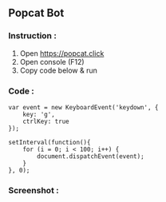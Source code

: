 ## Popcat Bot

### Instruction :
1) Open https://popcat.click
2) Open console (F12)
3) Copy code below & run

### Code :
```
var event = new KeyboardEvent('keydown', {
	key: 'g',
	ctrlKey: true
});

setInterval(function(){
	for (i = 0; i < 100; i++) {
		document.dispatchEvent(event);
	}
}, 0);
```

### Screenshot :
[]()
